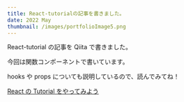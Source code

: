 ```yaml
---
title: React-tutorialの記事を書きました。
date: 2022 May
thumbnail: /images/portfolioImage5.png
---
```


React-tutorial の記事を Qiita で書きました。

今回は関数コンポーネントで書いています。

hooks や props についても説明しているので、読んでみてね！

[React の Tutorial をやってみよう](https://qiita.com/yamato0211/items/49319656d0536f3f5f1a)
